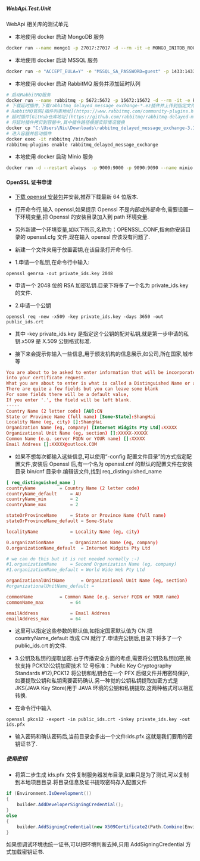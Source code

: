 ##### WebApi.Test.Unit

WebApi 相关库的测试单元

- 本地使用 docker 启动 MongoDB 服务

```bash
docker run --name mongo1 -p 27017:27017 -d --rm -it -e MONGO_INITDB_ROOT_USERNAME=guest -e MONGO_INITDB_ROOT_PASSWORD="guest" mongo:latest
```

- 本地使用 docker 启动 MSSQL 服务

```bash
docker run -e "ACCEPT_EULA=Y" -e "MSSQL_SA_PASSWORD=guest" -p 1433:1433 --name sql1 --hostname sql1 --hostname sql1 -d mcr.microsoft.com/mssql/server:2022-latest
```

- 本地使用 docker 启动 RabbitMQ 服务并添加延时队列

```bash
# 启动RabbitMQ服务
docker run --name rabbitmq -p 5672:5672 -p 15672:15672 -d --rm -it -e RABBITMQ_DEFAULT_USER=guest -e RABBITMQ_DEFAULT_PASS=guest rabbitmq:management
# 下载延时插件,下载rabbitmq_delayed_message_exchange-*.ez插件并上传到指定文件夹中
# RabbitMQ官网[插件列表地址](https://www.rabbitmq.com/community-plugins.html)
# 延时插件[GitHub仓库地址](https://github.com/rabbitmq/rabbitmq-delayed-message-exchange)
# 将延时插件拷贝到容器中,其中插件路径根据实际情况替换
docker cp "C:\Users\Niu\Downloads\rabbitmq_delayed_message_exchange-3.11.1.ez" rabbitmq:/plugins
# 进入容器并启动插件
docker exec -it rabbitmq /bin/bash
rabbitmq-plugins enable rabbitmq_delayed_message_exchange
```

- 本地使用 docker 启动 Minio 服务

```bash
docker run -d --restart always  -p 9000:9000 -p 9090:9090 --name minio -v F:\data:/data -e "MINIO_ROOT_USER=admin" -e "MINIO_ROOT_PASSWORD=admin123456" minio/minio server /data --console-address ":9090"
```

#### OpenSSL 证书申请

- [下载 openssl 安装包](http://slproweb.com/products/Win32OpenSSL.html)并安装,推荐下载最新 64 位版本.
- 打开命令行,输入 openssl,如果提示 Openssl 不是内部或外部命令,需要设置一下环境变量,把 Openssl 的安装目录加入到 path
  环境变量.
- 另外新建一个环境变量,如以下所示,名称为：OPENSSL_CONF,指向你安装目录的 openssl.cfg 文件,现在输入 openssl 应该没有问题了.

- 新建一个文件夹用于放置密钥,在该目录打开命令行.

- 1.申请一个私钥,在命令行中输入:

```shell
openssl genrsa -out private_ids.key 2048
```

- 申请一个 2048 位的 RSA 加密私钥.目录下将多了一个名为 private_ids.key 的文件.

- 2.申请一个公钥

```shell
openssl req -new -x509 -key private_ids.key -days 3650 -out public_ids.crt
```

- 其中 -key private_ids.key 是指定这个公钥的配对私钥,就是第一步申请的私钥.x509 是 X.509 公钥格式标准.

- 接下来会提示你输入一些信息,用于颁发机构的信息展示,如公司,所在国家,城市等

```conf
You are about to be asked to enter information that will be incorporated
into your certificate request.
What you are about to enter is what is called a Distinguished Name or a DN.
There are quite a few fields but you can leave some blank
For some fields there will be a default value,
If you enter '.', the field will be left blank.
-----
Country Name (2 letter code) [AU]:CN
State or Province Name (full name) [Some-State]:ShangHai
Locality Name (eg, city) []:ShangHai
Organization Name (eg, company) [Internet Widgits Pty Ltd]:XXXXX
Organizational Unit Name (eg, section) []:XXXXX-XXXXX
Common Name (e.g. server FQDN or YOUR name) []:XXXXX
Email Address []:XXXXX@outlook.COM
```

- 如果不想每次都输入这些信息,可以使用“-config 配置文件目录”的方式指定配置文件,安装后 Openssl 后,有一个名为 openssl.cnf
  的默认的配置文件在安装目录 bin/cnf 目录中.编辑该文件,找到 req_distinguished_name

```conf
[ req_distinguished_name ]
countryName         = Country Name (2 letter code)
countryName_default     = AU
countryName_min         = 2
countryName_max         = 2

stateOrProvinceName     = State or Province Name (full name)
stateOrProvinceName_default = Some-State

localityName            = Locality Name (eg, city)

0.organizationName      = Organization Name (eg, company)
0.organizationName_default  = Internet Widgits Pty Ltd

# we can do this but it is not needed normally :-)
#1.organizationName     = Second Organization Name (eg, company)
#1.organizationName_default = World Wide Web Pty Ltd

organizationalUnitName      = Organizational Unit Name (eg, section)
#organizationalUnitName_default =

commonName          = Common Name (e.g. server FQDN or YOUR name)
commonName_max          = 64

emailAddress            = Email Address
emailAddress_max        = 64
```

- 这里可以指定这些参数的默认值,如指定国家默认值为 CN.把 countryName_default 改成 CN 就行了.申请完公钥后,目录下将多了一个
  public_ids.crt 的文件.

- 3.公钥及私钥的提取加密.由于传播安全方面的考虑,需要将公钥及私钥加密,微软支持 PCK12(公钥加密技术 12 号标准：Public Key
  Cryptography Standards #12),PCK12 将公钥和私钥合在一个 PFX 后缀文件并用密码保护,如要提取公钥和私钥需要密码确认.另一种觉的公钥私钥提取加密方式是
  JKS(JAVA Key Store)用于 JAVA 环境的公钥和私钥提取.这两种格式可以相互转换.

- 在命令行中输入

```shell
openssl pkcs12 -export -in public_ids.crt -inkey private_ids.key -out ids.pfx
```

- 输入密码和确认密码后,当前目录会多出一个文件:ids.pfx.这就是我们要用的密钥证书了.

##### 使用密钥

- 将第二步生成 ids.pfx 文件复制服务器发布目录,如果只是为了测试,可以复制到本地项目目录.将目录信息及证书提取密码存入配置文件

```csharp
if (Environment.IsDevelopment())
{
    builder.AddDeveloperSigningCredential();
}
else
{
    builder.AddSigningCredential(new X509Certificate2(Path.Combine(Environment.CurrentDirectory, "ids.pfx"), "your_password"));
}
```

如果想调试环境也统一证书,可以把环境判断去掉,只用 AddSigningCredential 方式加载密钥证书.
